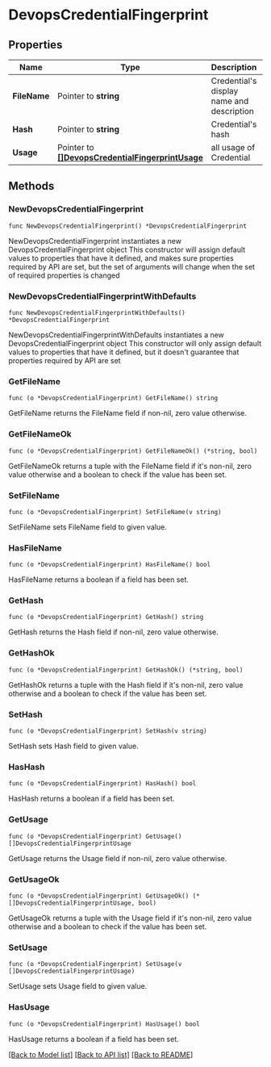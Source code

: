 # DevopsCredentialFingerprint

## Properties

Name | Type | Description | Notes
------------ | ------------- | ------------- | -------------
**FileName** | Pointer to **string** | Credential&#39;s display name and description | [optional] 
**Hash** | Pointer to **string** | Credential&#39;s hash | [optional] 
**Usage** | Pointer to [**[]DevopsCredentialFingerprintUsage**](DevopsCredentialFingerprintUsage.md) | all usage of Credential | [optional] 

## Methods

### NewDevopsCredentialFingerprint

`func NewDevopsCredentialFingerprint() *DevopsCredentialFingerprint`

NewDevopsCredentialFingerprint instantiates a new DevopsCredentialFingerprint object
This constructor will assign default values to properties that have it defined,
and makes sure properties required by API are set, but the set of arguments
will change when the set of required properties is changed

### NewDevopsCredentialFingerprintWithDefaults

`func NewDevopsCredentialFingerprintWithDefaults() *DevopsCredentialFingerprint`

NewDevopsCredentialFingerprintWithDefaults instantiates a new DevopsCredentialFingerprint object
This constructor will only assign default values to properties that have it defined,
but it doesn't guarantee that properties required by API are set

### GetFileName

`func (o *DevopsCredentialFingerprint) GetFileName() string`

GetFileName returns the FileName field if non-nil, zero value otherwise.

### GetFileNameOk

`func (o *DevopsCredentialFingerprint) GetFileNameOk() (*string, bool)`

GetFileNameOk returns a tuple with the FileName field if it's non-nil, zero value otherwise
and a boolean to check if the value has been set.

### SetFileName

`func (o *DevopsCredentialFingerprint) SetFileName(v string)`

SetFileName sets FileName field to given value.

### HasFileName

`func (o *DevopsCredentialFingerprint) HasFileName() bool`

HasFileName returns a boolean if a field has been set.

### GetHash

`func (o *DevopsCredentialFingerprint) GetHash() string`

GetHash returns the Hash field if non-nil, zero value otherwise.

### GetHashOk

`func (o *DevopsCredentialFingerprint) GetHashOk() (*string, bool)`

GetHashOk returns a tuple with the Hash field if it's non-nil, zero value otherwise
and a boolean to check if the value has been set.

### SetHash

`func (o *DevopsCredentialFingerprint) SetHash(v string)`

SetHash sets Hash field to given value.

### HasHash

`func (o *DevopsCredentialFingerprint) HasHash() bool`

HasHash returns a boolean if a field has been set.

### GetUsage

`func (o *DevopsCredentialFingerprint) GetUsage() []DevopsCredentialFingerprintUsage`

GetUsage returns the Usage field if non-nil, zero value otherwise.

### GetUsageOk

`func (o *DevopsCredentialFingerprint) GetUsageOk() (*[]DevopsCredentialFingerprintUsage, bool)`

GetUsageOk returns a tuple with the Usage field if it's non-nil, zero value otherwise
and a boolean to check if the value has been set.

### SetUsage

`func (o *DevopsCredentialFingerprint) SetUsage(v []DevopsCredentialFingerprintUsage)`

SetUsage sets Usage field to given value.

### HasUsage

`func (o *DevopsCredentialFingerprint) HasUsage() bool`

HasUsage returns a boolean if a field has been set.


[[Back to Model list]](../README.md#documentation-for-models) [[Back to API list]](../README.md#documentation-for-api-endpoints) [[Back to README]](../README.md)


